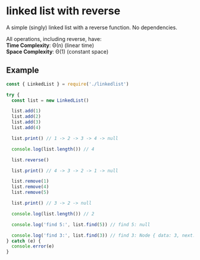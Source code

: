 # linked list with reverse
A simple (singly) linked list with a reverse function.
No dependencies.

All operations, including reverse, have:  
**Time Complexity**: Θ(n) (linear time)  
**Space Complexity**: Θ(1) (constant space)  

## Example

```js
const { LinkedList } = require('./linkedlist')

try {
  const list = new LinkedList()

  list.add(1)
  list.add(2)
  list.add(3)
  list.add(4)

  list.print() // 1 -> 2 -> 3 -> 4 -> null

  console.log(list.length()) // 4

  list.reverse()

  list.print() // 4 -> 3 -> 2 -> 1 -> null

  list.remove(1)
  list.remove(4)
  list.remove(5)

  list.print() // 3 -> 2 -> null

  console.log(list.length()) // 2

  console.log('find 5:', list.find(5)) // find 5: null

  console.log('find 3:', list.find(3)) // find 3: Node { data: 3, next: Node { data: 2, next: null } }
} catch (e) {
  console.error(e)
}
```
